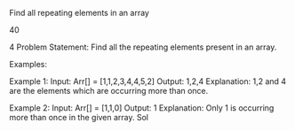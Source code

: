 Find all repeating elements in an array


40

4
Problem Statement: Find all the repeating elements present in an array.

Examples:

Example 1:
Input: 
Arr[] = [1,1,2,3,4,4,5,2]
Output:
 1,2,4
Explanation:
 1,2 and 4 are the elements which are occurring more than once.

Example 2:
Input:
 Arr[] = [1,1,0]
Output:
 1
Explanation:
 Only 1 is occurring more than once in the given array.
Sol